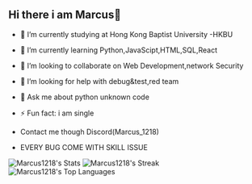 ## Hi there i am Marcus👋

- 🔭 I’m currently studying at Hong Kong Baptist University -HKBU 
- 🌱 I’m currently learning Python,JavaScipt,HTML,SQL,React
- 👯 I’m looking to collaborate on Web Development,network Security
- 🤔 I’m looking for help with debug&test,red team
- 💬 Ask me about python unknown code
- ⚡ Fun fact: i am single
- Contact me though Discord(Marcus_1218)

- EVERY BUG COME WITH SKILL ISSUE

![Marcus1218's Stats](https://github-readme-stats.vercel.app/api?username=Marcus1218&theme=tokyonight&show_icons=true&hide_border=true&count_private=true)
![Marcus1218's Streak](https://github-readme-streak-stats.herokuapp.com/?user=Marcus1218&theme=tokyonight&hide_border=true)
![Marcus1218's Top Languages](https://github-readme-stats.vercel.app/api/top-langs/?username=Marcus1218&theme=tokyonight&show_icons=true&hide_border=true&layout=compact)

